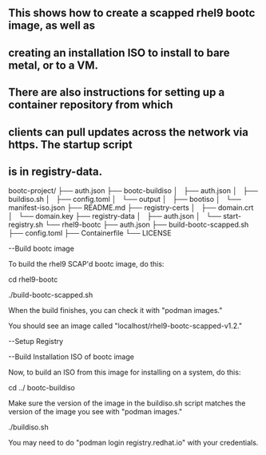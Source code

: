 
## This shows how to create a scapped rhel9 bootc image, as well as
## creating an installation ISO to install to bare metal, or to a VM.
## 
## There are also instructions for setting up a container repository from which 
## clients can pull updates across the network via https. The startup script
## is in registry-data.

bootc-project/
├── auth.json
├── bootc-buildiso
│   ├── auth.json
│   ├── buildiso.sh
│   ├── config.toml
│   └── output
│       ├── bootiso
│       └── manifest-iso.json
├── README.md
├── registry-certs
│   ├── domain.crt
│   └── domain.key
├── registry-data
│   ├── auth.json
│   └── start-registry.sh
└── rhel9-bootc
    ├── auth.json
    ├── build-bootc-scapped.sh
    ├── config.toml
    ├── Containerfile
    └── LICENSE

--Build bootc image

To build the rhel9 SCAP'd bootc image, do this:

cd rhel9-bootc

./build-bootc-scapped.sh

When the build finishes, you can check it with "podman images."

You should see an image called "localhost/rhel9-bootc-scapped-v1.2."


--Setup Registry







--Build Installation ISO of bootc image

Now, to build an ISO from this image for installing on a system, do this:

cd ../ bootc-buildiso

Make sure the version of the image in the buildiso.sh script matches
the version of the image you see with "podman images."

./buildiso.sh

You may need to do "podman login registry.redhat.io" with your credentials.

